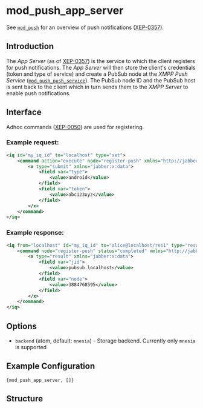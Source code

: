 mod_push_app_server
===================

See [`mod_push`] for an overview of push notifications ([XEP-0357]).


Introduction
------------

The *App Server* (as of [XEP-0357]) is the service to which the client registers for push notifications.
The *App Server* will then store the client's credentials (token and type of service) and create a PubSub node at the *XMPP Push Service* ([`mod_push_push_service`]).
The PubSub node ID and the PubSub host is sent back to the client which in turn sends them to the *XMPP Server* to enable push notifications.


Interface
---------

Adhoc commands ([XEP-0050]) are used for registering.

### Example request:

```xml
<iq id="my_iq_id" to="localhost" type="set">
    <command action="execute" node="register-push" xmlns="http://jabber.org/protocol/commands">
        <x type="submit" xmlns="jabber:x:data">
            <field var="type">
                <value>android</value>
            </field>
            <field var="token">
                <value>abc123xyz</value>
            </field>
        </x>
    </command>
</iq>
```

### Example response:


```xml
<iq from="localhost" id="my_iq_id" to="alice@localhost/res1" type="result">
    <command node="register-push" status="completed" xmlns="http://jabber.org/protocol/commands">
        <x type="result" xmlns="jabber:x:data">
            <field var="jid">
                <value>pubsub.localhost</value>
            </field>
            <field var="node">
                <value>3884768595</value>
            </field>
        </x>
    </command>
</iq>
```


Options
-------

* `backend` (atom, default: `mnesia`) - Storage backend. Currently only `mnesia` is supported


Example Configuration
---------------------

```
{mod_push_app_server, []}
```



Structure
---------



<!-- Links -->

[XEP-0050]: http://xmpp.org/extensions/xep-0050.html
[XEP-0060]: http://xmpp.org/extensions/xep-0060.html
[XEP-0357]: http://xmpp.org/extensions/xep-0357.html

[`mod_push`]: mod_push.md
[`mod_push_push_service`]: mod_push_push_service.md